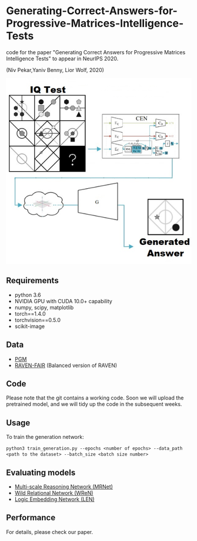 # Generating-Correct-Answers-for-Progressive-Matrices-Intelligence-Tests
code for the paper "Generating Correct Answers for Progressive Matrices Intelligence Tests" to appear in NeurIPS 2020. 

(Niv Pekar,Yaniv Benny, Lior Wolf, 2020)

![](/images/intro.png)


## Requirements
* python 3.6
* NVIDIA GPU with CUDA 10.0+ capability
* numpy, scipy, matplotlib
* torch==1.4.0
* torchvision==0.5.0
* scikit-image


## Data
* [PGM](https://github.com/deepmind/abstract-reasoning-matrices)
* [RAVEN-FAIR](https://github.com/yanivbenny/RAVEN_FAIR) (Balanced version of RAVEN)


## Code
Please note that the git contains a working code. Soon we will upload the pretrained model, and we will tidy up the code in the subsequent weeks.

## Usage
To train the generation network:
```
python3 train_generation.py --epochs <number of epochs> --data_path <path to the dataset> --batch_size <batch size number>
```


## Evaluating models
* [Multi-scale Reasoning Network (MRNet)](https://github.com/yanivbenny/MRNet)
* [Wild Relational Network (WReN)](https://github.com/Fen9/WReN)
* [Logic Embedding Network (LEN)](https://github.com/zkcys001/distracting_feature)

## Performance
For details, please check our paper. 
